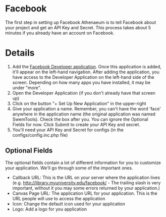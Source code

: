 # Facebook #

The first step in setting up Facebook Athenaeum is to tell Facebook about your project and get an API Key and Secret. This process takes about 5 minutes if you already have an account on Facebook.


# Details #
  1. Add the [Facebook Developer application](http://www.facebook.com/developers). Once this application is added, it'll appear on the left-hand navigation. After adding the application, you have access to the Developer Application on the left-hand side of the screen. Depending on how many apps you have installed, it may be under "more".
  1. Open the Developer Application (if you don't already have that screen up)
  1. Click on the button "+ Set Up New Application" in the upper-right
  1. Give your application a name. Remember, you can't have the word 'face' anywhere in the application name (the original application was named SwemTools). Check the box after you.  You can ignore the Optional Fields for now. Click Submit to create your API Key and secret.
  1. You'll need your API Key and Secret for configs (in the configs/config.inc.php file)

## Optional Fields ##
The optional fields contain a lot of different information for you to customize your application. We'll go through some of the important ones.

  * Callback URL: This is the URL on your server where the application lives (e.g. http://library.myuniversity.edu/facebook/ - The trailing slash is very important, without it you may some errors returned by your application.)
  * Canvas Page URL: The application URL for your application. This is the URL people will use to access the application
  * Icon: Change the default icon used for your application
  * Logo: Add a logo for you application